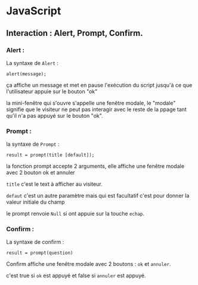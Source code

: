 # JavaScript

## Interaction : Alert, Prompt, Confirm.

### Alert : 

La syntaxe de `Alert` :
```
alert(message);
```

ça affiche un message et met en pause l'exécution du script jusqu'à ce que l'utilisateur appuie sur le bouton "ok"

la mini-fenêtre qui s'ouvre s'appelle une fenêtre modale, le "modale" signifie que le visiteur ne peut pas interagir avec le reste de la ppage
tant qu'il n'a pas appuyé sur le bouton "ok".

### Prompt :

la syntaxe de `Prompt` : 
```
result = prompt(title [default]);
```

la fonction prompt accepte 2 arguments, elle affiche une fenêtre modale avec 2 bouton ok et annuler 

`title` c'est le text à afficher au visiteur.

`defaut` c'est un autre paramètre mais qui est facultatif c'est pour donner la valeur initiale du champ

le prompt renvoie `Null` si ont appuie sur la touche `echap`.

### Confirm : 

La syntaxe de confirm :
```
result = prompt(question)
```

Confirm affiche une fenêtre modale avec 2 boutons : `ok` et `annuler`.

c'est true si `ok` est appuyé et false si `annuler` est appuyé.







